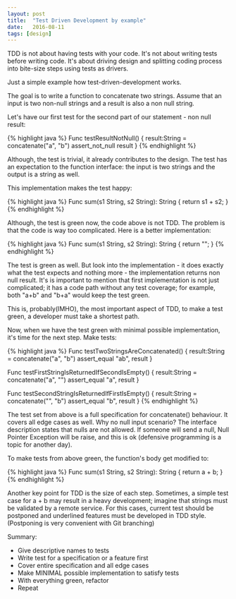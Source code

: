 ```yaml
---
layout: post
title:  "Test Driven Development by example"
date:   2016-08-11
tags: [design]
---
```


TDD is not about having tests with your code. It's not about writing tests before writing code. It's about driving design and splitting coding process into bite-size steps using tests as drivers.

Just a simple example how test-driven-development works.

The goal is to write a function to concatenate two strings. Assume that an input is two non-null strings and a result is also a  non null string.

Let's have our first test for the second part of our statement - non null result:

{% highlight java %}
Func testResultNotNull() {
  result:String = concatenate("a", "b")
  assert_not_null result
}
{% endhighlight %}


Although, the test is trivial, it already contributes to the design. The test has an expectation to the function interface: the input is two strings and the output is a string as well.

This implementation makes the test happy:

{% highlight java %}
Func sum(s1 String, s2 String): String {
  return s1 + s2;
}
{% endhighlight %}

Although, the test is green now, the code above is not TDD. The problem is that the code is way too complicated. Here is a better implementation:
 
{% highlight java %}
Func sum(s1 String, s2 String): String {
  return "";
}
{% endhighlight %}

The test is green as well. But look into the implementation - it does exactly what the test expects and nothing more - the implementation returns non null result. It's is important to mention that first implementation is not just complicated; it has a code path without any test coverage; for example, both "a+b" and "b+a" would keep the test green.

This is, probably(IMHO), the most important aspect of TDD, to make a test green, a developer must take a shortest path.

Now, when we have the test green with minimal possible implementation, it's time for the next step. Make  tests:

{% highlight java %}
Func testTwoStringsAreConcatenated() {
  result:String = concatenate("a", "b")
  assert_equal "ab", result
}

Func testFirstStringIsReturnedIfSecondIsEmpty() {
  result:String = concatenate("a", "")
  assert_equal "a", result
}

Func testSecondStringIsReturnedIfFirstIsEmpty() {
  result:String = concatenate("", "b")
  assert_equal "b", result
}
{% endhighlight %}

The test set from above is a full specification for concatenate() behaviour. It covers all edge cases as well. Why no null input scenario? The interface description states that nulls are not allowed. If someone will send a null, Null Pointer Exception will be raise, and this is ok (defensive programming is a topic for another day).

To make tests from above green, the function's body get modified to:

{% highlight java %}
Func sum(s1 String, s2 String): String {
  return a + b;
}
{% endhighlight %}

Another key point for TDD is the size of each step. Sometimes, a simple test case for a + b may result in a heavy development; imagine that strings must be validated by a remote service. For this cases, current test should be postponed and underlined features must be developed in TDD style. (Postponing is very convenient with Git branching)

Summary:

 - Give descriptive names to tests
 - Write test for a specification or a feature first
 - Cover entire specification and all edge cases
 - Make MINIMAL possible implementation to satisfy tests
 - With everything green, refactor
 - Repeat
